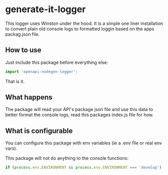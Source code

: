 # generate-it-logger

This logger uses Winston under the hood. It is a simple one liner installation to convert plain old console logs to formatted loggin based on the apps packag.json file.

## How to use
Just include this package before everything else:
```typescript
import 'openapi-nodegen-logger';
```

That is it.

## What happens
The package will read your API's package json file and use this data to better format the console logs, read this packages index.js file for how.

## What is configurable
You can configure this package with env variables (ie a .env file or real env vars).

This package will not do anything to the console functions:
```javascript
if (process.env.ENVIRONMENT && process.env.ENVIRONMENT === 'develop')
```
